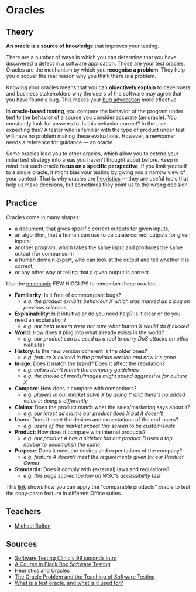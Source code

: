 # Oracles

## Theory

**An oracle is a source of knowledge** that improves your testing.

There are a number of ways in which you can determine that you have discovered a defect in a software application. Those are your test oracles. Oracles are the mechanism by which you **recognise a problem**. They help you discover the real reason why you think there is a problem.

Knowing your oracles means that you can **objectively explain** to developers and business stakeholders why the users of the software may agree that you have found a bug. This makes your [bug advocation](#) more effective.

In **oracle-based testing**, you compare the behavior of the program under test to the behavior of a source you consider accurate (an oracle). You constantly look for answers to: Is this behavior correct? In the user expecting this? A tester who is familiar with the type of product under test will have no problem making these evaluations. However, a newcomer needs a reference for guidance — an oracle.

Some oracles lead you to other oracles, which allow you to extend your initial test strategy into areas you haven't thought about before. Keep in mind that each oracle **focus on a specific perspective**. If you limit yourself to a single oracle, it might bias your testing by giving you a narrow view of your context. That is why oracles are [heuristics](#) — they are useful tools that help us make decisions, but sometimes they point us to the wrong decision.

## Practice

Oracles come in many shapes:

- a document, that gives specific correct outputs for given inputs;
- an algorithm, that a human can use to calculate correct outputs for given inputs;
- another program, which takes the same input and produces the same output (for comparison);
- a human domain expert, who can look at the output and tell whether it is correct;
- or any other way of telling that a given output is correct.

Use the [mnemonic](#) FEW HICCUPS to remember these oracles:

- **Familiarity**: Is it free of common/past bugs? 
  - _e.g. the product exhibits behaviour X which was marked as a bug on previous releases_
- **Explainability**: Is it intuitive or do you need help? Is it clear or do you need an explanation? 
  - _e.g. our beta testers were not sure what button X would do if clicked_
- **World**: How does it plug into what already exists in the world? 
  - _e.g. our product can be used as a tool to carry DoS attacks on other websites_
- **History**: Is the new version coherent is the older ones? 
  - _e.g. feature X existed in the previous version and now it's gone_
- **Image**: Does it match the brand? Does it affect the reputation? 
  - _e.g. colors don't match the company guidelines_
  - _e.g. the choise of words/images might sound aggressive for culture X_
- **Compare**: How does it compare with competitors? 
  - _e.g. players in our market solve X by doing Y and there's no added value in doing it differently_
- **Claims**: Does the product match what the sales/marketing says about it? 
  - _e.g. our latest ad claims our product does X but it doesn't_
- **Users**: Does it meet the desires and expectations of the end-users? 
  - _e.g. users of this market expect this screen to be customisable_
- **Product**: How does it compare with internal products? 
  - _e.g. our product A has a sidebar but our product B uses a top navbar to accomplish the same_
- **Purpose**: Does it meet the desires and expectations of the company? 
  - _e.g. feature A doesn't meet the requirements given by our Product Owner_
- **Standards**: Does it comply with (external) laws and regulations? 
  - _e.g. this page scored too low on W3C's accessibility test_

This [link](http://www.testingeducation.org/k04/examples/obas05s.html) shows how you can apply the "comparable products" oracle to test the copy-paste feature in different Office suites.

## Teachers

- [Michael Bolton](http://www.developsense.com/blog/)

## Sources

- [Software Testing Clinic's 99 seconds intro](https://dojo.ministryoftesting.com/lessons/99-second-introduction-to-oracles)
- [A Course in Black Box Software Testing](http://www.testingeducation.org/k04/OracleExamples.htm)
- [Heuristics and Oracles](https://katrinatester.blogspot.pt/2014/09/heuristics-and-oracles.html)
- [The Oracle Problem and the Teaching of Software Testing](http://kaner.com/?p=190)
- [What is a test oracle, and what is it used for?](https://stackoverflow.com/a/23971174/675577)
